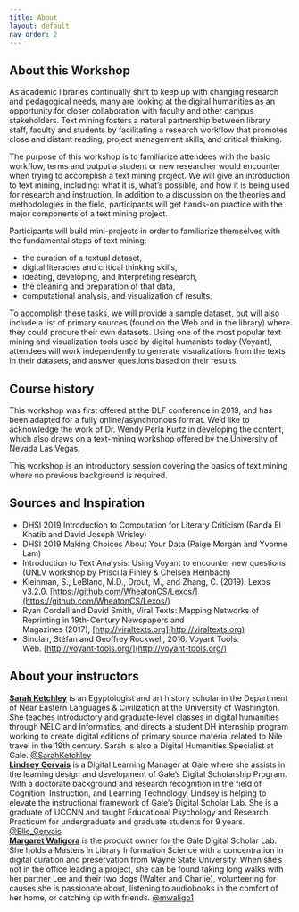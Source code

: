 ```yaml
---
title: About
layout: default
nav_order: 2
---
```

## About this Workshop
As academic libraries continually shift to keep up with changing research and pedagogical needs, many are looking at the digital humanities as an opportunity for closer collaboration with faculty and other campus stakeholders. Text mining fosters a natural partnership between library staff, faculty and students by facilitating a research workflow that promotes close and distant reading, project management skills, and critical thinking.

The purpose of this workshop is to familiarize attendees with the basic workflow, terms and output a student or new researcher would encounter when trying to accomplish a text mining project. We will give an introduction to text mining, including: what it is, what’s possible, and how it is being used for research and instruction. In addition to a discussion on the theories and methodologies in the field, participants will get hands-on practice with the major components of a text mining project.

Participants will build mini-projects in order to familiarize themselves with the fundamental steps of text mining: 

* the curation of a textual dataset, 
* digital literacies and critical thinking skills,
* ideating, developing, and Interpreting research,
* the cleaning and preparation of that data, 
* computational analysis, and visualization of results. 

To accomplish these tasks, we will provide a sample dataset, but will also include a list of primary sources (found on the Web and in the library) where they could procure their own datasets. Using one of the most popular text mining and visualization tools used by digital humanists today (Voyant), attendees will work independently to generate visualizations from the texts in their datasets, and answer questions based on their results.

## Course history
This workshop was first offered at the DLF conference in 2019, and has been adapted for a fully online/asynchronous format. We’d like to acknowledge the work of Dr. Wendy Perla Kurtz in developing the content, which also draws on a text-mining workshop offered by the University of Nevada Las Vegas.

This workshop is an introductory session covering the basics of text mining where no previous background is required. 

## Sources and Inspiration
- DHSI 2019 Introduction to Computation for Literary Criticism (Randa El Khatib and David Joseph Wrisley)
- DHSI 2019 Making Choices About Your Data (Paige Morgan and Yvonne Lam)
- Introduction to Text Analysis: Using Voyant to encounter new questions (UNLV workshop by Priscilla Finley & Chelsea Heinbach)
- Kleinman, S., LeBlanc, M.D., Drout, M., and Zhang, C. (2019). Lexos v3.2.0. [https://github.com/WheatonCS/Lexos/](https://github.com/WheatonCS/Lexos/)
- Ryan Cordell and David Smith, Viral Texts: Mapping Networks of Reprinting in 19th-Century Newspapers and Magazines (2017), [http://viraltexts.org](http://viraltexts.org)
- Sinclair, Stéfan and Geoffrey Rockwell, 2016. Voyant Tools. Web. [http://voyant-tools.org/](http://voyant-tools.org/)

## About your instructors
[**Sarah Ketchley**](https//www.sarahketchley.com) is an Egyptologist and art history scholar in the Department of Near Eastern Languages & Civilization at the University of Washington. She teaches introductory and graduate-level classes in digital humanities through NELC and Informatics, and directs a student DH internship program working to create digital editions of primary source material related to Nile travel in the 19th century.  Sarah is also a Digital Humanities Specialist at Gale. [@SarahKetchley](https://twitter.com/SarahKetchley)
<br>
[**Lindsey Gervais**](https://www.linkedin.com/in/lindseykle/) is a Digital Learning Manager at Gale where she assists in the learning design and development of Gale’s Digital Scholarship Program. With a doctorate background and research recognition in the field of Cognition, Instruction, and Learning Technology, Lindsey is helping to elevate the instructional framework of Gale’s Digital Scholar Lab. She is a graduate of UCONN and taught Educational Psychology and Research Practicum for undergraduate and graduate students for 9 years. [@Elle_Gervais](https://twitter.com/Elle_Gervais)
<br>
[**Margaret Waligora**](https://www.linkedin.com/in/margaret-waligora-80b4a7bb/) is the product owner for the Gale Digital Scholar Lab. She holds a Masters in Library Information Science with a concentration in digital curation and preservation from Wayne State University. When she’s not in the office leading a project, she can be found taking long walks with her partner Lee and their two dogs (Walter and Charlie), volunteering for causes she is passionate about, listening to audiobooks in the comfort of her home, or catching up with friends. [@mwaligo1](https://twitter.com/mwaligo1)

